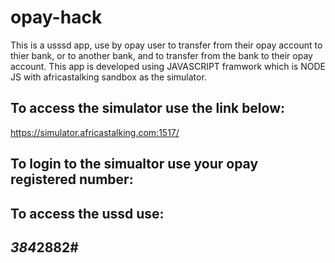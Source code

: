# opay-hack
This is a usssd app, use by opay user to transfer from their opay account to thier bank, or to another bank, and to transfer from the bank to their opay account.
This app is developed using JAVASCRIPT framwork which is NODE JS with africastalking sandbox as the simulator.

## To access the simulator use the link below:
https://simulator.africastalking.com:1517/

## To login to the simualtor use your opay registered number:
## To access the ussd use:
## *384*2882#




